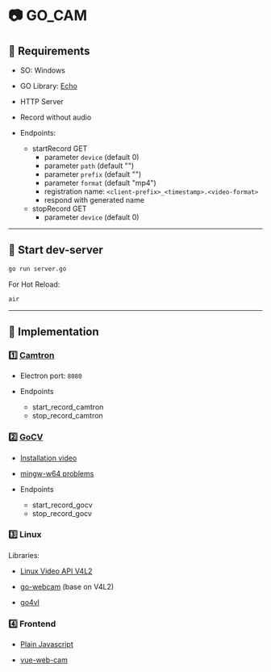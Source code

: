 # :camera: GO_CAM

## :dart: Requirements

* SO: Windows

* GO Library: [Echo](https://echo.labstack.com/)

* HTTP Server

* Record without audio

* Endpoints:
  * startRecord GET
    * parameter ```device``` (default 0)
    * parameter ```path``` (default "")
    * parameter ```prefix``` (default "")
    * parameter ```format``` (default "mp4")
    * registration name: ```<client-prefix>_<timestamp>.<video-format>```
    * respond with generated name
  * stopRecord GET
    * parameter ```device``` (default 0)

---

## :wrench: Start dev-server

```bash
go run server.go
```

For Hot Reload:

```bash
air
```

---

## :hammer: Implementation

### :one: [Camtron](https://github.com/vee2xx/camtron)

* Electron port: ```8080```

* Endpoints
  * start_record_camtron
  * stop_record_camtron

### :two: [GoCV](https://github.com/hybridgroup/gocv)

* [Installation video](https://www.youtube.com/watch?v=c2HbPpEFYIA)

* [mingw-w64 problems](https://stackoverflow.com/questions/46455927/mingw-w64-installer-the-file-has-been-downloaded-incorrectly)

* Endpoints
  * start_record_gocv
  * stop_record_gocv

### :three: Linux

Libraries:

* [Linux Video API V4L2](https://medium.com/learning-the-go-programming-language/realtime-video-capture-with-go-65a8ac3a57da)

* [go-webcam](https://github.com/blackjack/webcam) (base on V4L2)

* [go4vl](https://medium.com/go4vl/building-a-webcam-with-go-and-go4vl-7b56d2c54e39)

### :four: Frontend

* [Plain Javascript](https://web.dev/media-recording-video/)

* [vue-web-cam](https://www.npmjs.com/package/vue-web-cam)
